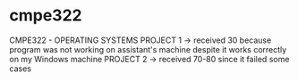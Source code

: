 # cmpe322
CMPE322 - OPERATING SYSTEMS
PROJECT 1 -> received 30 because program was not working on assistant's machine despite it works correctly on my Windows machine
PROJECT 2 -> received 70-80 since it failed some cases
